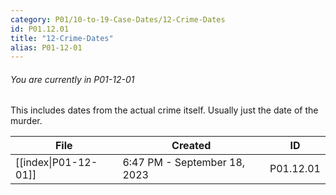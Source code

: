 ```yaml
---
category: P01/10-to-19-Case-Dates/12-Crime-Dates
id: P01.12.01
title: "12-Crime-Dates"
alias: P01-12-01
---
```

###### You are currently in P01-12-01

This includes dates from the actual crime itself. Usually just the date of the murder.

| File                                                                                                  | Created                      | ID        |
| ----------------------------------------------------------------------------------------------------- | ---------------------------- | --------- |
| [[index\|P01-12-01]] | 6:47 PM - September 18, 2023 | P01.12.01 |


